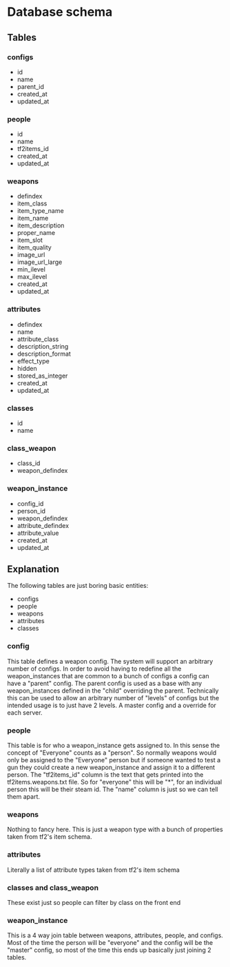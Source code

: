 # Database schema #



## Tables 

### configs

- id
- name
- parent_id
- created_at
- updated_at

### people

- id
- name
- tf2items_id
- created_at
- updated_at

### weapons

- defindex
- item_class
- item_type_name
- item_name
- item_description
- proper_name
- item_slot
- item_quality
- image_url
- image_url_large
- min_ilevel
- max_ilevel
- created_at
- updated_at

### attributes

- defindex
- name
- attribute_class
- description_string
- description_format
- effect_type
- hidden
- stored_as_integer
- created_at
- updated_at

### classes

- id
- name

### class_weapon

- class_id
- weapon_defindex


### weapon_instance

- config_id
- person_id
- weapon_defindex
- attribute_defindex
- attribute_value
- created_at
- updated_at

## Explanation

The following tables are just boring basic entities:
- configs
- people
- weapons
- attributes
- classes

### config

This table defines a weapon config. The system will support an arbitrary number of configs. In order to avoid having to redefine all the weapon_instances that are common to a bunch of configs a config can have a "parent" config. The parent config is used as a base with any weapon_instances defined in the "child" overriding the parent. Technically this can be used to allow an arbitrary number of "levels" of configs but the intended usage is to just have 2 levels. A master config and a override for each server.


### people

This table is for who a weapon_instance gets assigned to. In this sense the concept of  "Everyone" counts as a "person". So normally weapons would only be assigned to the "Everyone" person but if someone wanted to test a gun they could create a new weapon_instance and assign it to a different person. The "tf2items_id" column is the text that gets printed into the tf2items.weapons.txt file. So for "everyone" this will be "*", for an individual person this will be their steam id. The "name" column is just so we can tell them apart.

### weapons

Nothing to fancy here. This is just a weapon type with a bunch of properties taken from tf2's item schema.

### attributes

Literally a list of attribute types taken from tf2's item schema

### classes and class_weapon

These exist just so people can filter by class on the front end

### weapon_instance

This is a 4 way join table between weapons, attributes, people, and configs. Most of the time the person will be "everyone" and the config will be the "master" config, so most of the time this ends up basically just joining 2 tables.








